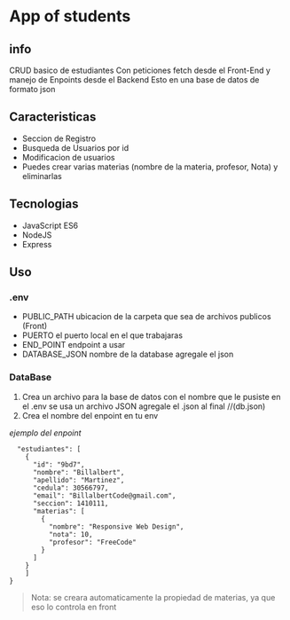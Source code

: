 # App of students
## info
CRUD basico de estudiantes 
Con peticiones fetch desde el Front-End y manejo de Enpoints desde el Backend
Esto en una base de datos de formato json


## Caracteristicas

- Seccion de Registro
- Busqueda de Usuarios por id
- Modificacion de usuarios
- Puedes crear varias materias (nombre de la materia, profesor, Nota) y eliminarlas
## Tecnologias 
- JavaScript ES6
- NodeJS
- Express


## Uso

### .env
- PUBLIC_PATH ubicacion de la carpeta que sea de archivos publicos (Front)
- PUERTO el puerto local en el que trabajaras
- END_POINT endpoint a usar
- DATABASE_JSON nombre de la database agregale el json
### DataBase

1. Crea un archivo para la base de datos con el nombre que le pusiste en el .env
se usa un archivo JSON agregale el .json al final //(db.json)
2. Crea el nombre del enpoint en tu env

*ejemplo del enpoint*
```{
  "estudiantes": [
    {
      "id": "9bd7",
      "nombre": "Billalbert",
      "apellido": "Martinez",
      "cedula": 30566797,
      "email": "BillalbertCode@gmail.com",
      "seccion": 1410111,
      "materias": [ 
        {
          "nombre": "Responsive Web Design",
          "nota": 10,
          "profesor": "FreeCode"
        }
      ]
    }
    ]
}
```

> Nota: se creara automaticamente la propiedad de materias, ya que eso lo controla en front
